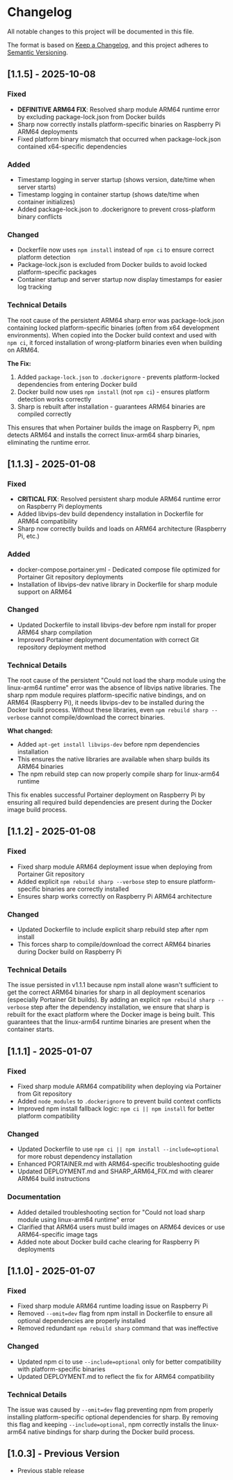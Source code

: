 # Changelog

All notable changes to this project will be documented in this file.

The format is based on [Keep a Changelog](https://keepachangelog.com/en/1.0.0/),
and this project adheres to [Semantic Versioning](https://semver.org/spec/v2.0.0.html).

## [1.1.5] - 2025-10-08

### Fixed
- **DEFINITIVE ARM64 FIX**: Resolved sharp module ARM64 runtime error by excluding package-lock.json from Docker builds
- Sharp now correctly installs platform-specific binaries on Raspberry Pi ARM64 deployments
- Fixed platform binary mismatch that occurred when package-lock.json contained x64-specific dependencies

### Added
- Timestamp logging in server startup (shows version, date/time when server starts)
- Timestamp logging in container startup (shows date/time when container initializes)
- Added package-lock.json to .dockerignore to prevent cross-platform binary conflicts

### Changed
- Dockerfile now uses `npm install` instead of `npm ci` to ensure correct platform detection
- Package-lock.json is excluded from Docker builds to avoid locked platform-specific packages
- Container startup and server startup now display timestamps for easier log tracking

### Technical Details
The root cause of the persistent ARM64 sharp error was package-lock.json containing locked platform-specific binaries (often from x64 development environments). When copied into the Docker build context and used with `npm ci`, it forced installation of wrong-platform binaries even when building on ARM64.

**The Fix:**
1. Added `package-lock.json` to `.dockerignore` - prevents platform-locked dependencies from entering Docker build
2. Docker build now uses `npm install` (not `npm ci`) - ensures platform detection works correctly
3. Sharp is rebuilt after installation - guarantees ARM64 binaries are compiled correctly

This ensures that when Portainer builds the image on Raspberry Pi, npm detects ARM64 and installs the correct linux-arm64 sharp binaries, eliminating the runtime error.

## [1.1.3] - 2025-01-08

### Fixed
- **CRITICAL FIX**: Resolved persistent sharp module ARM64 runtime error on Raspberry Pi deployments
- Added libvips-dev build dependency installation in Dockerfile for ARM64 compatibility
- Sharp now correctly builds and loads on ARM64 architecture (Raspberry Pi, etc.)

### Added
- docker-compose.portainer.yml - Dedicated compose file optimized for Portainer Git repository deployments
- Installation of libvips-dev native library in Dockerfile for sharp module support on ARM64

### Changed
- Updated Dockerfile to install libvips-dev before npm install for proper ARM64 sharp compilation
- Improved Portainer deployment documentation with correct Git repository deployment method

### Technical Details
The root cause of the persistent "Could not load the sharp module using the linux-arm64 runtime" error was the absence of libvips native libraries. The sharp npm module requires platform-specific native bindings, and on ARM64 (Raspberry Pi), it needs libvips-dev to be installed during the Docker build process. Without these libraries, even `npm rebuild sharp --verbose` cannot compile/download the correct binaries.

**What changed:**
- Added `apt-get install libvips-dev` before npm dependencies installation
- This ensures the native libraries are available when sharp builds its ARM64 binaries
- The npm rebuild step can now properly compile sharp for linux-arm64 runtime

This fix enables successful Portainer deployment on Raspberry Pi by ensuring all required build dependencies are present during the Docker image build process.

## [1.1.2] - 2025-01-08

### Fixed
- Fixed sharp module ARM64 deployment issue when deploying from Portainer Git repository
- Added explicit `npm rebuild sharp --verbose` step to ensure platform-specific binaries are correctly installed
- Ensures sharp works correctly on Raspberry Pi ARM64 architecture

### Changed
- Updated Dockerfile to include explicit sharp rebuild step after npm install
- This forces sharp to compile/download the correct ARM64 binaries during Docker build on Raspberry Pi

### Technical Details
The issue persisted in v1.1.1 because npm install alone wasn't sufficient to get the correct ARM64 binaries for sharp in all deployment scenarios (especially Portainer Git builds). By adding an explicit `npm rebuild sharp --verbose` step after the dependency installation, we ensure that sharp is rebuilt for the exact platform where the Docker image is being built. This guarantees that the linux-arm64 runtime binaries are present when the container starts.

## [1.1.1] - 2025-01-07

### Fixed
- Fixed sharp module ARM64 compatibility when deploying via Portainer from Git repository
- Added `node_modules` to `.dockerignore` to prevent build context conflicts
- Improved npm install fallback logic: `npm ci || npm install` for better platform compatibility

### Changed
- Updated Dockerfile to use `npm ci || npm install --include=optional` for more robust dependency installation
- Enhanced PORTAINER.md with ARM64-specific troubleshooting guide
- Updated DEPLOYMENT.md and SHARP_ARM64_FIX.md with clearer ARM64 build instructions

### Documentation
- Added detailed troubleshooting section for "Could not load sharp module using linux-arm64 runtime" error
- Clarified that ARM64 users must build images on ARM64 devices or use ARM64-specific image tags
- Added note about Docker build cache clearing for Raspberry Pi deployments

## [1.1.0] - 2025-01-07

### Fixed
- Fixed sharp module ARM64 runtime loading issue on Raspberry Pi
- Removed `--omit=dev` flag from npm install in Dockerfile to ensure all optional dependencies are properly installed
- Removed redundant `npm rebuild sharp` command that was ineffective

### Changed
- Updated npm ci to use `--include=optional` only for better compatibility with platform-specific binaries
- Updated DEPLOYMENT.md to reflect the fix for ARM64 compatibility

### Technical Details
The issue was caused by `--omit=dev` flag preventing npm from properly installing platform-specific optional dependencies for sharp. By removing this flag and keeping `--include=optional`, npm correctly installs the linux-arm64 native bindings for sharp during the Docker build process.

## [1.0.3] - Previous Version
- Previous stable release
